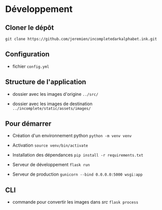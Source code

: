 # Développement

## Cloner le dépôt
`git clone https://github.com/jeremien/incompletedarkalphabet.ink.git`

## Configuration

- fichier `config.yml`

## Structure de l'application

- dossier avec les images d'origine
`../src/`

- dossier avec les images de destination
`../incomplete/static/assets/images/`


## Pour démarrer

- Création d'un environnement python
`python -m venv venv`

- Activation
`source venv/bin/activate`

- Installation des dépendances
`pip install -r requirements.txt`

- Serveur de développement
`flask run`

- Serveur de production
`gunicorn --bind 0.0.0.0:5000 wsgi:app`


## CLI

- commande pour convertir les images dans *src*
`flask process`
